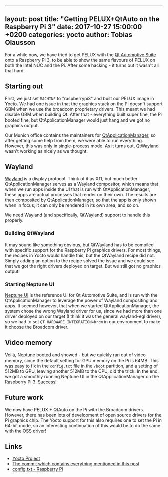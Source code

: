 
---
layout: post
title:  "Getting PELUX+QtAuto on the Raspberry Pi 3"
date:   2017-10-27 15:00:00 +0200
categories: yocto
author: Tobias Olausson
---

For a while now, we have tried to get PELUX with the [Qt Automotive
Suite](https://www1.qt.io/qt-automotive-suite/) onto a Raspberry Pi 3, to be
able to show the same flavours of PELUX on both the Intel NUC and the Pi. After
some hacking - it turns out it wasn't all that hard.

## Starting out
First, we just set `MACHINE` to "raspberrypi3" and built our PELUX image in
Yocto. We had one issue in that the graphics stack on the Pi doesn't support GBM
when we use the broadcom proprietary drivers. This meant we had disable GBM when
building Qt. After that - everything built super fine, the Pi booted fine, but
QtApplicationManager would just hang and we got no graphics output.

Our Munich office contains the maintainers for
[QtApplicationManager](https://doc.qt.io/QtApplicationManager/), so after
getting some help from them, we were able to run everything. However, this was
only in single-process mode. As it turns out, QtWayland wasn't working as nicely
as we thought.

## Wayland
[Wayland](https://wayland.freedesktop.org/) is a display protocol. Think of it
as X11, but much better. QtApplicationManager serves as a Wayland compositor,
which means that when we run apps inside the UI that is run with
QtApplicationManager, these apps are actual processes that render on their own.
The results are then composited by QtApplicationManager, so that the app is only
shown when in focus, it can only be rendered in its own area, and so on.

We need Wayland (and specifically, QtWayland) support to handle this properly.

### Building QtWayland
It may sound like something obvious, but QtWayland has to be compiled with
specific support for the Raspberry Pi graphics drivers. For most things, the
recipes in Yocto would handle this, but the QtWayland recipe did not. Simply
adding an option to the recipe solved the issue and we could see that we got the
right drivers deployed on target. But we still got no graphics output!

### Starting Neptune UI
[Neptune UI](https://doc-snapshots.qt.io/neptuneui/index.html) is the reference
UI for Qt Automotive Suite, and is run with the QtApplicationManager to leverage
the power of Wayland compositing and apps. It seemed however, that when we
started QtApplicationManager, the system chose the wrong Wayland driver for us,
since we had more than one driver deployed on our target (I think it was the
general wayland-egl driver), so we had to set `QT_HARDWARE_INTEGRATION=brcm` in
our environment to make it choose the Broadcom driver.

## Video memory
Voilá, Neptune booted and showed - but we quickly ran out of video memory, since
the default setting for GPU memory on the Pi is 64MB. This was easy to fix in
the `config.txt` file in the `/boot` partition, and a setting of 512MB to GPU,
leaving another 512MB to the CPU, did the trick. In the end, we got a smoothly
running Neptune UI in the QtApplicationManager on the Raspberry Pi 3. Success!

## Future work
We now have PELUX + QtAuto on the Pi with the Broadcom drivers. However, there
has been lots of development of open source drivers for the Pi graphics chip.
The Yocto support for this also requires one to set the Pi in 64-bit mode, so an
interesting continuation of this would be to do the same with the OSS driver!

## Links
- [Yocto Project](https://www.yoctoproject.org/)
- [The commit which contains everything mentioned in this post](https://github.com/Pelagicore/meta-pelux/commit/341020a406ba72687faef3b538211e557b5039a6)
- [config.txt - Raspberry Pi](https://www.raspberrypi.org/documentation/configuration/config-txt/)
